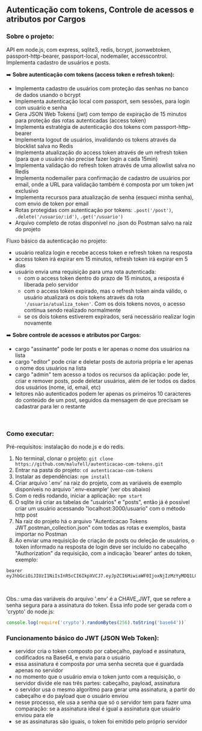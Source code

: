 ## Autenticação com tokens, Controle de acessos e atributos por Cargos

### Sobre o projeto:

API em node.js, com express, sqlite3, redis, bcrypt, jsonwebtoken, passport-http-bearer, passport-local, nodemailer, accesscontrol. Implementa cadastro de usuários e posts.

:arrow_right: **Sobre autenticação com tokens (access token e refresh token):**

- Implementa cadastro de usuários com proteção das senhas no banco de dados usando o bcrypt
- Implementa autenticação local com passport, sem sessões, para login com usuário e senha
- Gera JSON Web Tokens (jwt) com tempo de expiração de 15 minutos para proteção das rotas autenticadas (access token)
- Implementa estratégia de autenticação dos tokens com passport-http-bearer 
- Implementa logout de usuários, invalidando os tokens através da blocklist salva no Redis
- Implementa atualização do access token através de um refresh token (para que o usuário não precise fazer login a cada 15min)
- Implementa validação do refresh token através de uma allowlist salva no Redis 
- Implementa nodemailer para confirmação de cadastro de usuários por email, onde a URL para validação também é composta por um token jwt exclusivo
- Implementa recursos para atualização de senha (esqueci minha senha), com envio de token por email
- Rotas protegidas com autenticação por tokens: `.post('/post')`, `.delete('/usuario/:id')`, `.get('/usuario')`
- Arquivo completo de rotas disponível no .json do Postman salvo na raiz do projeto

Fluxo básico da autenticação no projeto:

- usuário realiza login e recebe access token e refresh token na resposta
- access token irá expirar em 15 minutos, refresh token irá expirar em 5 dias
- usuário envia uma requisição para uma rota autenticada:
  - com o access token dentro do prazo de 15 minutos, a resposta é liberada pelo servidor
  - com o access token expirado, mas o refresh token ainda válido, o usuário atualizará os dois tokens através da rota `'/usuario/atualiza_token'`. Com os dois tokens novos, o acesso continua sendo realizado normalmente
  - se os dois tokens estiverem expirados, será necessário realizar login novamente


:arrow_right: **Sobre controle de acessos e atributos por Cargos:**

- cargo "assinante" pode ler posts e ler apenas o nome dos usuários na lista
- cargo "editor" pode criar e deletar posts de autoria própria e ler apenas o nome dos usuários na lista
- cargo "admin" tem acesso a todos os recursos da aplicação: pode ler, criar e remover posts, pode deletar usuários, além de ler todos os dados dos usuários (nome, id, email, etc)
- leitores não autenticados podem ler apenas os primeiros 10 caracteres do conteúdo de um post, seguidos da mensagem de que precisam se cadastrar para ler o restante


<br>

### Como executar:

Pré-requisitos: instalação do node.js e do redis.

1. No terminal, clonar o projeto: `git clone https://github.com/malufell/autenticacao-com-tokens.git`
2. Entrar na pasta do projeto: `cd autenticacao-com-tokens`
3. Instalar as dependências: `npm install`
4. Criar arquivo '.env' na raiz do projeto, com as variáveis de exemplo disponíveis no arquivo '.env-example' (ver obs abaixo)
5. Com o redis rodando, iniciar a aplicação: `npm start`
6. O sqlite irá criar as tabelas de "usuários" e "posts", então já é possível criar um usuário acessando "localhost:3000/usuario" com o método http post
7. Na raiz do projeto há o arquivo "Autenticacao Tokens JWT.postman_collection.json" com todas as rotas e exemplos, basta importar no Postman 
8. Ao enviar uma requisição de criação de posts ou deleção de usuários, o token informado na resposta de login deve ser incluído no cabeçalho "Authorization" da requisição, com a indicação 'bearer' antes do token, exemplo: 
```console 
bearer eyJhbGciOiJIUzI1NiIsInR5cCI6IkpXVCJ7.eyJpZCI6MiwiaWF0IjoxNjIzMzYyMDQ1LCJleHAiOjE2MjMzNjI5NDV9.I41YgT8BCSF6z6nd0HfzE0FJS_d8kXvYHdsnbAq8O5Y
``` 

<br>

Obs.: uma das variáveis do arquivo '.env' é a CHAVE_JWT, que se refere a senha segura para a assinatura do token. Essa info pode ser gerada com o 'crypto' do node.js: 
```javascript
console.log(require('crypto').randomBytes(256).toString('base64'))`
```

### Funcionamento básico do JWT (JSON Web Token):

- servidor cria o token composto por cabeçalho, payload e assinatura, codificados na Base64, e envia para o usuário
- essa assinatura é composta por uma senha secreta que é guardada apenas no servidor
- no momento que o usuário envia o token junto com a requisição, o servidor divide ele nas três partes: cabeçalho, payload, assinatura
- o servidor usa o mesmo algoritmo para gerar uma assinatura, a partir do cabeçalho e do payload que o usuário enviou
- nesse processo, ele usa a senha que só o servidor tem para fazer uma comparação: se a assinatura ideal é igual a assinatura que usuário enviou para ele
- se as assinaturas são iguais, o token foi emitido pelo próprio servidor
